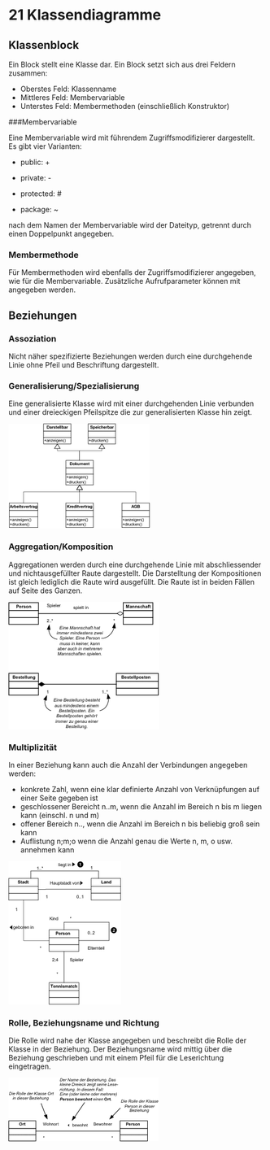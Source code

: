# 21 Klassendiagramme

## Klassenblock

Ein Block stellt eine Klasse dar. Ein Block setzt sich aus drei Feldern zusammen: 

- Oberstes Feld: Klassenname
- Mittleres Feld: Membervariable
- Unterstes Feld: Membermethoden (einschließlich Konstruktor)

###Membervariable

Eine Membervariable wird mit führendem Zugriffsmodifizierer dargestellt. Es gibt vier Varianten:

- public: +

- private: -

- protected: #

- package: ~


nach dem Namen der Membervariable wird der Dateityp, getrennt durch einen Doppelpunkt angegeben.

### Membermethode

Für Membermethoden wird ebenfalls der Zugriffsmodifizierer angegeben, wie für die Membervariable. Zusätzliche Aufrufparameter können mit angegeben werden.

## Beziehungen

### Assoziation

Nicht näher spezifizierte Beziehungen werden durch eine durchgehende Linie ohne Pfeil und Beschriftung dargestellt.

### Generalisierung/Spezialisierung

Eine generalisierte Klasse wird mit einer durchgehenden Linie verbunden und einer dreieckigen Pfeilspitze die zur generalisierten Klasse hin zeigt.

![Vererbung](fsst/htbluva_sbg_fsst/Java/bilder/Klassendiagr_04.gif "Vererbung")

### Aggregation/Komposition

Aggregationen werden durch eine durchgehende Linie mit abschliessender und nichtausgefüllter Raute dargestellt. Die Darstelltung der Kompositionen ist gleich lediglich die Raute wird ausgefüllt. Die Raute ist in beiden Fällen auf Seite des Ganzen.


![Aggregation/Komposition](fsst/htbluva_sbg_fsst/Java/bilder/Klassendiagr_03.gif "Aggregation/Komposition")

### Multiplizität

In einer Beziehung kann auch die Anzahl der Verbindungen angegeben werden:

- konkrete Zahl, wenn eine klar definierte Anzahl von Verknüpfungen auf einer Seite gegeben ist
- geschlossener Bereicht n..m, wenn die Anzahl im Bereich n bis m liegen kann (einschl. n und m)
- offener Bereich n.., wenn die Anzahl im Bereich n bis beliebig groß sein kann
- Auflistung n;m;o wenn die Anzahl genau die Werte n, m, o usw. annehmen kann


![Multiplizität](fsst/htbluva_sbg_fsst/Java/bilder/Klassendiagr_02.gif "Multiplizität")

### Rolle, Beziehungsname und Richtung

Die Rolle wird nahe der Klasse angegeben und beschreibt die Rolle der Klasse in der Beziehung. Der Beziehungsname wird mittig über die Beziehung geschrieben und mit einem Pfeil für die Leserichtung eingetragen.

![Rolle, Beziehungsname und Richtung](fsst/htbluva_sbg_fsst/Java/bilder/Klassendiagr_01.gif "Rolle, Beziehungsname und Richtung")


